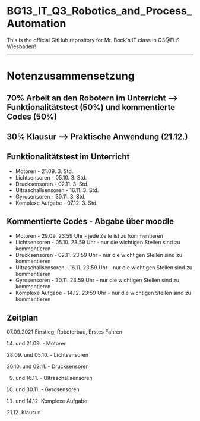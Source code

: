 # BG13_IT_Q3_Robotics_and_Process_Automation
This is the official GitHub repository for Mr. Bock´s IT class in Q3@FLS Wiesbaden!

<hr>

# Notenzusammensetzung

## 70% Arbeit an den Robotern im Unterricht --> Funktionalitätstest (50%) und kommentierte Codes (50%)

## 30% Klausur --> Praktische Anwendung (21.12.)


## Funktionalitätstest im Unterricht
* Motoren - 21.09. 3. Std.
* Lichtsensoren - 05.10. 3. Std.
* Drucksensoren - 02.11. 3. Std.
* Ultraschallsensoren - 16.11. 3. Std.
* Gyrosensoren - 30.11. 3. Std.
* Komplexe Aufgabe - 07.12. 3. Std.

## Kommentierte Codes - Abgabe über moodle
* Motoren - 29.09. 23:59 Uhr - jede Zeile ist zu kommentieren
* Lichtsensoren - 05.10. 23:59 Uhr - nur die wichtigen Stellen sind zu kommentieren
* Drucksensoren - 02.11. 23:59 Uhr - nur die wichtigen Stellen sind zu kommentieren
* Ultraschallsensoren - 16.11. 23:59 Uhr - nur die wichtigen Stellen sind zu kommentieren
* Gyrosensoren - 30.11. 23:59 Uhr - nur die wichtigen Stellen sind zu kommentieren
* Komplexe Aufgabe - 14.12. 23:59 Uhr - nur die wichtigen Stellen sind zu kommentieren



## Zeitplan 

07.09.2021 Einstieg, Roboterbau, Erstes Fahren

14. und 21.09. - Motoren

28.09. und 05.10. - Lichtsensoren

26.10. und 02.11. - Drucksensoren

09. und 16.11. - Ultraschallsensoren

23. und 30.11. - Gyrosensoren

07. und 14.12. Komplexe Aufgabe

21.12. Klausur

